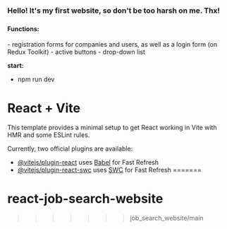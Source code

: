 <h3>Hello! It's my first website, so don't be too harsh on me. Thx!<h3>
<h4>Functions:</h4>
- registration forms for companies and users, as well as a login form (on Redux Toolkit)
- active buttons
- drop-down list

  
**start:**
- npm run dev

# React + Vite

This template provides a minimal setup to get React working in Vite with HMR and some ESLint rules.

Currently, two official plugins are available:

- [@vitejs/plugin-react](https://github.com/vitejs/vite-plugin-react/blob/main/packages/plugin-react/README.md) uses [Babel](https://babeljs.io/) for Fast Refresh
- [@vitejs/plugin-react-swc](https://github.com/vitejs/vite-plugin-react-swc) uses [SWC](https://swc.rs/) for Fast Refresh
=======
# react-job-search-website
>>>>>>> job_search_website/main
